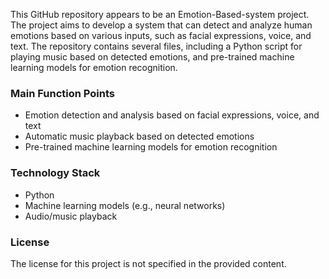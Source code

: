  
This GitHub repository appears to be an Emotion-Based-system project. The project aims to develop a system that can detect and analyze human emotions based on various inputs, such as facial expressions, voice, and text. The repository contains several files, including a Python script for playing music based on detected emotions, and pre-trained machine learning models for emotion recognition.

### Main Function Points
- Emotion detection and analysis based on facial expressions, voice, and text
- Automatic music playback based on detected emotions
- Pre-trained machine learning models for emotion recognition

### Technology Stack
- Python
- Machine learning models (e.g., neural networks)
- Audio/music playback

### License
The license for this project is not specified in the provided content.
